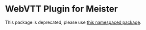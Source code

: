 WebVTT Plugin for Meister
====

This package is deprecated, please use [this namespaced package](https://www.npmjs.com/package/@meisterplayer/plugin-webvtt).

